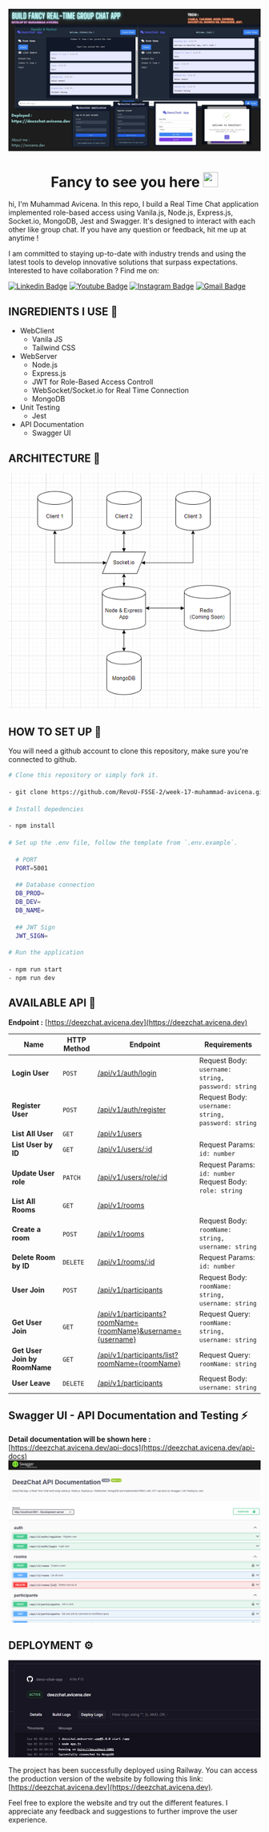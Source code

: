 ![header](./assets-github/week11.jpg)

<h1 align="center">Fancy to see you here <img src="https://raw.githubusercontent.com/muhammad-avicena/profile/master/wave.gif" width="30px" height="30px" /> </h1>

hi, I'm Muhammad Avicena. In this repo, I build a Real Time Chat application implemented role-based access using Vanila.js, Node.js, Express.js, Socket.io, MongoDB, Jest and Swagger. It's designed to interact with each other like group chat. If you have any question or feedback, hit me up at anytime !

I am committed to staying up-to-date with industry trends and using the latest tools to develop innovative solutions that surpass expectations.
Interested to have collaboration ? Find me on:

[![Linkedin Badge](https://img.shields.io/badge/-Muhammad_Avicena-blue?style=flat-square&logo=Linkedin&logoColor=white)](https://www.linkedin.com/in/muhammad-avicena/)
[![Youtube Badge](https://img.shields.io/badge/-Muhammad_Avicena-darkred?style=flat-square&logo=youtube&logoColor=white)](https://www.youtube.com/@MuhammadAvicena)
[![Instagram Badge](https://img.shields.io/badge/-ryuhideaki.dev-purple?style=flat-square&logo=instagram&logoColor=white)](https://www.instagram.com/ryuhideaki.dev/)
[![Gmail Badge](https://img.shields.io/badge/-cenarahmant.dev@gmail.com-c14438?style=flat-square&logo=Gmail&logoColor=white)](mailto:cenarahmant.dev@gmail.com)

## INGREDIENTS I USE 📜

- WebClient
  - Vanila JS
  - Tailwind CSS
- WebServer
  - Node.js
  - Express.js
  - JWT for Role-Based Access Controll
  - WebSocket/Socket.io for Real Time Connection
  - MongoDB
- Unit Testing
  - Jest
- API Documentation
  - Swagger UI

## ARCHITECTURE 🌟

![arch](./assets-github/architecture.png)

## HOW TO SET UP 📰

You will need a github account to clone this repository, make sure you're connected to github.

```bash
# Clone this repository or simply fork it.

- git clone https://github.com/RevoU-FSSE-2/week-17-muhammad-avicena.git

# Install depedencies

- npm install

# Set up the .env file, follow the template from `.env.example`.

  # PORT
  PORT=5001

  ## Database connection
  DB_PROD=
  DB_DEV=
  DB_NAME=

  ## JWT Sign
  JWT_SIGN=

# Run the application

- npm run start
- npm run dev
```

## AVAILABLE API 📰

**Endpoint :** [https://deezchat.avicena.dev](https://deezchat.avicena.dev)

| Name                          | HTTP Method | Endpoint                                                                                              | Requirements                                              |
| ----------------------------- | ----------- | ----------------------------------------------------------------------------------------------------- | --------------------------------------------------------- |
| **Login User**                | `POST`      | [/api/v1/auth/login](https://deezchat.avicena.dev/api-docs)                                           | Request Body: `username: string, password: string`        |
| **Register User**             | `POST`      | [/api/v1/auth/register](https://deezchat.avicena.dev/api-docs)                                        | Request Body: `username: string, password: string`        |
| **List All User**             | `GET`       | [/api/v1/users](https://deezchat.avicena.dev/api-docs)                                                |
| **List User by ID**           | `GET`       | [/api/v1/users/:id](https://deezchat.avicena.dev/api-docs)                                            | Request Params: `id: number`                              |
| **Update User role**          | `PATCH`     | [/api/v1/users/role/:id](https://deezchat.avicena.dev/api-docs)                                       | Request Params: `id: number` Request Body: `role: string` |
| **List All Rooms**            | `GET`       | [/api/v1/rooms](https://deezchat.avicena.dev/api-docs)                                                |                                                           |
| **Create a room**             | `POST`      | [/api/v1/rooms](https://deezchat.avicena.dev/api-docs)                                                | Request Body: `roomName: string, username: string`        |
| **Delete Room by ID**         | `DELETE`    | [/api/v1/rooms/:id](https://deezchat.avicena.dev/api-docs)                                            | Request Params: `id: number`                              |
| **User Join**                 | `POST`      | [/api/v1/participants](https://deezchat.avicena.dev/api-docs)                                         | Request Body: `roomName: string, username: string`        |
| **Get User Join**             | `GET`       | [/api/v1/participants?roomName={roomName}&username={username}](https://deezchat.avicena.dev/api-docs) | Request Query: `roomName: string, username: string`       |
| **Get User Join by RoomName** | `GET`       | [/api/v1/participants/list?roomName={roomName}](https://deezchat.avicena.dev/api-docs)                | Request Query: `roomName: string`                         |
| **User Leave**                | `DELETE`    | [/api/v1/participants](https://deezchat.avicena.dev/api-docs)                                         | Request Body: `username: string`                          |

## Swagger UI - API Documentation and Testing ⚡

**Detail documentation will be shown here :** [https://deezchat.avicena.dev/api-docs](https://deezchat.avicena.dev/api-docs)
![swagger](./assets-github/swagger.png)

## DEPLOYMENT ⚙️

![Alt text](./assets-github/deploy.png)

The project has been successfully deployed using Railway. You can access the production version of the website by following this link: [https://deezchat.avicena.dev](https://deezchat.avicena.dev).

Feel free to explore the website and try out the different features. I appreciate any feedback and suggestions to further improve the user experience.
